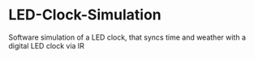 # LED-Clock-Simulation
Software simulation of a LED clock, that syncs time and weather with a digital LED clock via IR
